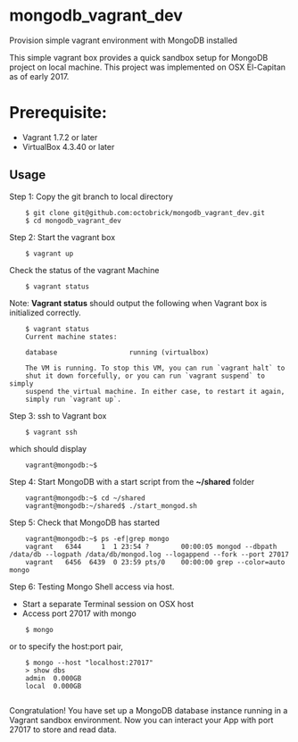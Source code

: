 # mongodb_vagrant_dev
Provision simple vagrant environment with MongoDB installed

This simple vagrant box provides a quick sandbox setup for MongoDB project on local machine. This project was implemented on OSX El-Capitan as of early 2017.

# Prerequisite:
  - Vagrant 1.7.2 or later
  - VirtualBox 4.3.40 or later
  
## Usage
Step 1: Copy the git branch to local directory
```
    $ git clone git@github.com:octobrick/mongodb_vagrant_dev.git
    $ cd mongodb_vagrant_dev
```
Step 2: Start the vagrant box
```
    $ vagrant up
```
Check the status of the vagrant Machine
```
    $ vagrant status
```
Note:  **Vagrant status** should output the following when Vagrant box is initialized correctly.
```
    $ vagrant status
    Current machine states:

    database                  running (virtualbox)

    The VM is running. To stop this VM, you can run `vagrant halt` to
    shut it down forcefully, or you can run `vagrant suspend` to simply
    suspend the virtual machine. In either case, to restart it again,
    simply run `vagrant up`.
```
Step 3: ssh to Vagrant box
```
    $ vagrant ssh
 ```   
which should display
```
    vagrant@mongodb:~$
```

Step 4: Start MongoDB with a start script from the **~/shared** folder
```
    vagrant@mongodb:~$ cd ~/shared
    vagrant@mongodb:~/shared$ ./start_mongod.sh
```
Step 5: Check that MongoDB has started
```
    vagrant@mongodb:~$ ps -ef|grep mongo
    vagrant   6344     1  1 23:54 ?        00:00:05 mongod --dbpath /data/db --logpath /data/db/mongod.log --logappend --fork --port 27017
    vagrant   6456  6439  0 23:59 pts/0    00:00:00 grep --color=auto mongo
```
Step 6: Testing Mongo Shell access via host.
- Start a separate Terminal session on OSX host
- Access port 27017 with mongo
```
    $ mongo
```
or to specify the host:port pair,
```
    $ mongo --host "localhost:27017"
    > show dbs
    admin  0.000GB
    local  0.000GB
    
``` 
Congratulation! You have set up a MongoDB database instance running in a Vagrant sandbox environment. Now you can interact your App with port 27017 to store and read data.

